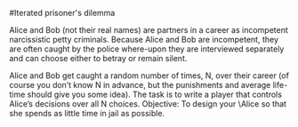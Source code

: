 #Iterated prisoner's dilemma

Alice and Bob (not their real names) are partners in a career as incompetent narcissistic petty criminals. Because Alice and Bob are incompetent, they are often caught by the police where-upon they are interviewed separately and can choose either to betray or remain silent.

Alice and Bob get caught a random number of times, N, over their career (of course you don’t know N in advance, but the punishments and average life-time should give you some idea). The task is to write a player that controls Alice’s decisions over all N choices. Objective: To design your \Alice so that she spends as little time in jail as possible.

